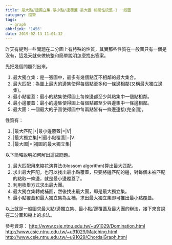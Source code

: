 ```yaml
---
title: 最大點/邊獨立集 最小點/邊覆蓋 最大團 相關性統整-1 一般圖
category: 隨筆
tags:
  - graph
abbrlink: '1456'
date: 2019-02-13 11:01:32
---
```

昨天有提到一些問題在二分圖上有特殊的性質，其實那些性質在一般圖只有一個是沒有，這幾天就來做統整和簡單說明怎麼找出答案。

先把幾個問題列出來。
1. 最大獨立集：是一張圖中，最多有幾個點互不相鄰的最大集合。
2. 最大匹配：為圖上最大的邊集使得每個點至多和一條邊相鄰(又稱最大獨立邊集)。
3. 最小點覆蓋：最小的點集使得圖上每條邊都至少與點集中一個點相鄰。
4. 最小邊覆蓋：最小的邊集使得圖上每個點都至少與邊集中一條邊相鄰。
5. 最大團：一個最大的子圖使得圖中每兩點皆有一條邊連接(完全圖)。

性質有：
1. |最大匹配|+|最小邊覆蓋|=|V|
2. |最大獨立集|+|最小點覆蓋|=|V|
3. |最大圖|=|補圖的最大獨立集|

以下簡略說明如何解出這些問題。
1. 最大匹配用來縮花演算法(blossom algorithm)算出最大匹配。
2. 求出最大匹配，也可以找出最小點覆蓋，只要將邊匹配的邊，對每個未被匹配的點取一條邊，就是最小邊覆蓋了。
3. 利用枚舉方式求出最大團。
4. 最大獨立集轉成補圖，然後找出最大團，即是最大獨立集。
5. 最小點覆蓋和最大獨立集為互補，求出最大獨立集即可推出最小點覆蓋。

以上就是一般圖求最大點/邊獨立集、最小點/邊覆蓋及最大團的辦法，接下來會說在二分圖和樹上的求法。

參考資源：
http://www.csie.ntnu.edu.tw/~u91029/Domination.html
http://www.csie.ntnu.edu.tw/~u91029/Matching.html
http://www.csie.ntnu.edu.tw/~u91029/ChordalGraph.html
